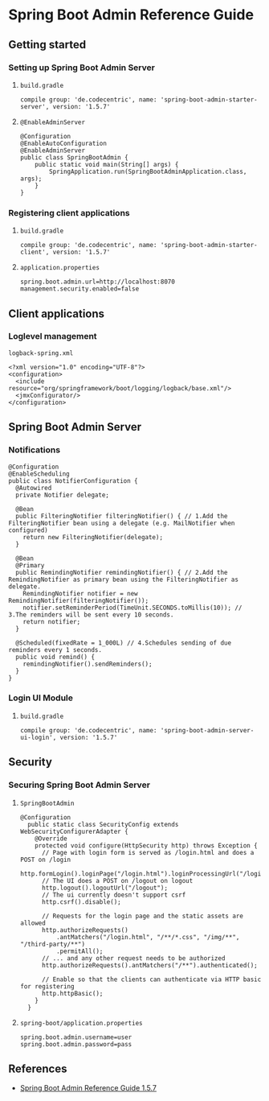 # Spring Boot Admin Reference Guide

## Getting started

### Setting up Spring Boot Admin Server
1. `build.gradle`
	```
	compile group: 'de.codecentric', name: 'spring-boot-admin-starter-server', version: '1.5.7'
	```
1. `@EnableAdminServer`
	```
	@Configuration
	@EnableAutoConfiguration
	@EnableAdminServer
	public class SpringBootAdmin {
		public static void main(String[] args) {
			SpringApplication.run(SpringBootAdminApplication.class, args);
		}
	}
	```

### Registering client applications
1. `build.gradle`
	```
	compile group: 'de.codecentric', name: 'spring-boot-admin-starter-client', version: '1.5.7'
	```
1. `application.properties`
	```
	spring.boot.admin.url=http://localhost:8070
	management.security.enabled=false
	```

## Client applications

### Loglevel management
`logback-spring.xml`
```
<?xml version="1.0" encoding="UTF-8"?>
<configuration>
  <include resource="org/springframework/boot/logging/logback/base.xml"/>
  <jmxConfigurator/>
</configuration>
```

## Spring Boot Admin Server

### Notifications
```
@Configuration
@EnableScheduling
public class NotifierConfiguration {
  @Autowired
  private Notifier delegate;

  @Bean
  public FilteringNotifier filteringNotifier() { // 1.Add the FilteringNotifier bean using a delegate (e.g. MailNotifier when configured)
    return new FilteringNotifier(delegate);
  }

  @Bean
  @Primary
  public RemindingNotifier remindingNotifier() { // 2.Add the RemindingNotifier as primary bean using the FilteringNotifier as delegate.
    RemindingNotifier notifier = new RemindingNotifier(filteringNotifier());
    notifier.setReminderPeriod(TimeUnit.SECONDS.toMillis(10)); // 3.The reminders will be sent every 10 seconds.
    return notifier;
  }

  @Scheduled(fixedRate = 1_000L) // 4.Schedules sending of due reminders every 1 seconds.
  public void remind() {
    remindingNotifier().sendReminders();
  }
}
```

### Login UI Module
1. `build.gradle`
	```
	compile group: 'de.codecentric', name: 'spring-boot-admin-server-ui-login', version: '1.5.7'
	```

## Security

### Securing Spring Boot Admin Server
1. `SpringBootAdmin`
	```
	@Configuration
	  public static class SecurityConfig extends WebSecurityConfigurerAdapter {
		@Override
		protected void configure(HttpSecurity http) throws Exception {
		  // Page with login form is served as /login.html and does a POST on /login
		  http.formLogin().loginPage("/login.html").loginProcessingUrl("/login").permitAll();
		  // The UI does a POST on /logout on logout
		  http.logout().logoutUrl("/logout");
		  // The ui currently doesn't support csrf
		  http.csrf().disable();
	
		  // Requests for the login page and the static assets are allowed
		  http.authorizeRequests()
			  .antMatchers("/login.html", "/**/*.css", "/img/**", "/third-party/**")
			  .permitAll();
		  // ... and any other request needs to be authorized
		  http.authorizeRequests().antMatchers("/**").authenticated();
	
		  // Enable so that the clients can authenticate via HTTP basic for registering
		  http.httpBasic();
		}
	  }
	```
1. `spring-boot/application.properties`
	```
	spring.boot.admin.username=user
	spring.boot.admin.password=pass
	```

## References
- [Spring Boot Admin Reference Guide 1.5.7](http://codecentric.github.io/spring-boot-admin/1.5.7/)